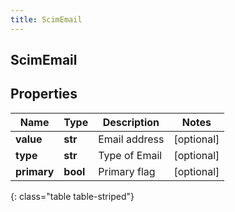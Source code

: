 ```yaml
---
title: ScimEmail
---
```

## ScimEmail

## Properties

|Name | Type | Description | Notes|
|------------ | ------------- | ------------- | -------------|
| **value** | **str** | Email address | [optional] |
| **type** | **str** | Type of Email | [optional] |
| **primary** | **bool** | Primary flag | [optional] |
{: class="table table-striped"}


